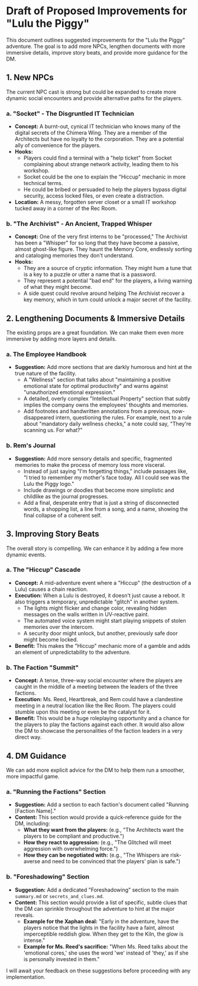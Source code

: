 
# Draft of Proposed Improvements for "Lulu the Piggy"

This document outlines suggested improvements for the "Lulu the Piggy" adventure. The goal is to add more NPCs, lengthen documents with more immersive details, improve story beats, and provide more guidance for the DM.

## 1. New NPCs

The current NPC cast is strong but could be expanded to create more dynamic social encounters and provide alternative paths for the players.

### a. "Socket" - The Disgruntled IT Technician

*   **Concept:** A burnt-out, cynical IT technician who knows many of the digital secrets of the Chimera Wing. They are a member of the Architects but have no loyalty to the corporation. They are a potential ally of convenience for the players.
*   **Hooks:**
    *   Players could find a terminal with a "help ticket" from Socket complaining about strange network activity, leading them to his workshop.
    *   Socket could be the one to explain the "Hiccup" mechanic in more technical terms.
    *   He could be bribed or persuaded to help the players bypass digital security, access locked files, or even create a distraction.
*   **Location:** A messy, forgotten server closet or a small IT workshop tucked away in a corner of the Rec Room.

### b. "The Archivist" - An Ancient, Trapped Whisper

*   **Concept:** One of the very first interns to be "processed," The Archivist has been a "Whisper" for so long that they have become a passive, almost ghost-like figure. They haunt the Memory Core, endlessly sorting and cataloging memories they don't understand.
*   **Hooks:**
    *   They are a source of cryptic information. They might hum a tune that is a key to a puzzle or utter a name that is a password.
    *   They represent a potential "bad end" for the players, a living warning of what they might become.
    *   A side quest could revolve around helping The Archivist recover a key memory, which in turn could unlock a major secret of the facility.

## 2. Lengthening Documents & Immersive Details

The existing props are a great foundation. We can make them even more immersive by adding more layers and details.

### a. The Employee Handbook

*   **Suggestion:** Add more sections that are darkly humorous and hint at the true nature of the facility.
    *   A "Wellness" section that talks about "maintaining a positive emotional state for optimal productivity" and warns against "unauthorized emotional expression."
    *   A detailed, overly complex "Intellectual Property" section that subtly implies the company owns the employees' thoughts and memories.
    *   Add footnotes and handwritten annotations from a previous, now-disappeared intern, questioning the rules. For example, next to a rule about "mandatory daily wellness checks," a note could say, "They're scanning us. For what?"

### b. Rem's Journal

*   **Suggestion:** Add more sensory details and specific, fragmented memories to make the process of memory loss more visceral.
    *   Instead of just saying "I'm forgetting things," include passages like, "I tried to remember my mother's face today. All I could see was the Lulu the Piggy logo."
    *   Include drawings or doodles that become more simplistic and childlike as the journal progresses.
    *   Add a final, desperate entry that is just a string of disconnected words, a shopping list, a line from a song, and a name, showing the final collapse of a coherent self.

## 3. Improving Story Beats

The overall story is compelling. We can enhance it by adding a few more dynamic events.

### a. The "Hiccup" Cascade

*   **Concept:** A mid-adventure event where a "Hiccup" (the destruction of a Lulu) causes a chain reaction.
*   **Execution:** When a Lulu is destroyed, it doesn't just cause a reboot. It also triggers a temporary, unpredictable "glitch" in another system.
    *   The lights might flicker and change color, revealing hidden messages on the walls written in UV-reactive paint.
    *   The automated voice system might start playing snippets of stolen memories over the intercom.
    *   A security door might unlock, but another, previously safe door might become locked.
*   **Benefit:** This makes the "Hiccup" mechanic more of a gamble and adds an element of unpredictability to the adventure.

### b. The Faction "Summit"

*   **Concept:** A tense, three-way social encounter where the players are caught in the middle of a meeting between the leaders of the three factions.
*   **Execution:** Ms. Reed, Heartbreak, and Rem could have a clandestine meeting in a neutral location like the Rec Room. The players could stumble upon this meeting or even be the catalyst for it.
*   **Benefit:** This would be a huge roleplaying opportunity and a chance for the players to play the factions against each other. It would also allow the DM to showcase the personalities of the faction leaders in a very direct way.

## 4. DM Guidance

We can add more explicit advice for the DM to help them run a smoother, more impactful game.

### a. "Running the Factions" Section

*   **Suggestion:** Add a section to each faction's document called "Running [Faction Name]."
*   **Content:** This section would provide a quick-reference guide for the DM, including:
    *   **What they want from the players:** (e.g., "The Architects want the players to be compliant and productive.")
    *   **How they react to aggression:** (e.g., "The Glitched will meet aggression with overwhelming force.")
    *   **How they can be negotiated with:** (e.g., "The Whispers are risk-averse and need to be convinced that the players' plan is safe.")

### b. "Foreshadowing" Section

*   **Suggestion:** Add a dedicated "Foreshadowing" section to the main `summary.md` or `secrets_and_clues.md`.
*   **Content:** This section would provide a list of specific, subtle clues that the DM can sprinkle throughout the adventure to hint at the major reveals.
    *   **Example for the Xaphan deal:** "Early in the adventure, have the players notice that the lights in the facility have a faint, almost imperceptible reddish glow. When they get to the Kiln, the glow is intense."
    *   **Example for Ms. Reed's sacrifice:** "When Ms. Reed talks about the 'emotional cores,' she uses the word 'we' instead of 'they,' as if she is personally invested in them."

I will await your feedback on these suggestions before proceeding with any implementation.
